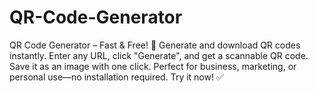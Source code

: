# QR-Code-Generator
QR Code Generator – Fast &amp; Free! 🚀 Generate and download QR codes instantly. Enter any URL, click "Generate", and get a scannable QR code. Save it as an image with one click. Perfect for business, marketing, or personal use—no installation required. Try it now! ✅
